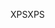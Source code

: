 <span data-ttu-id="2b278-101">XPS</span><span class="sxs-lookup"><span data-stu-id="2b278-101">XPS</span></span>